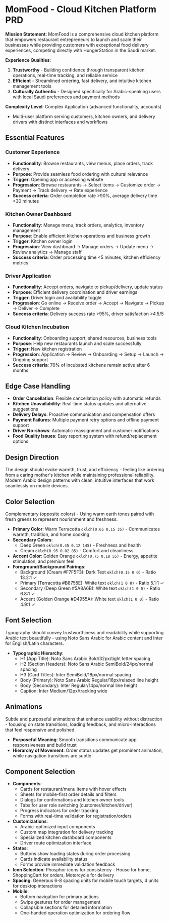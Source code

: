 # MomFood - Cloud Kitchen Platform PRD

**Mission Statement**: MomFood is a comprehensive cloud kitchen platform that empowers restaurant entrepreneurs to launch and scale their businesses while providing customers with exceptional food delivery experiences, competing directly with HungerStation in the Saudi market.

**Experience Qualities**: 
1. **Trustworthy** - Building confidence through transparent kitchen operations, real-time tracking, and reliable service
2. **Efficient** - Streamlined ordering, fast delivery, and intuitive kitchen management tools
3. **Culturally Authentic** - Designed specifically for Arabic-speaking users with local Saudi preferences and payment methods

**Complexity Level**: Complex Application (advanced functionality, accounts)
- Multi-user platform serving customers, kitchen owners, and delivery drivers with distinct interfaces and workflows

## Essential Features

### Customer Experience
- **Functionality**: Browse restaurants, view menus, place orders, track delivery
- **Purpose**: Provide seamless food ordering with cultural relevance
- **Trigger**: Opening app or accessing website
- **Progression**: Browse restaurants → Select items → Customize order → Payment → Track delivery → Rate experience
- **Success criteria**: Order completion rate >90%, average delivery time <30 minutes

### Kitchen Owner Dashboard
- **Functionality**: Manage menu, track orders, analytics, inventory management
- **Purpose**: Enable efficient kitchen operations and business growth
- **Trigger**: Kitchen owner login
- **Progression**: View dashboard → Manage orders → Update menu → Review analytics → Manage staff
- **Success criteria**: Order processing time <5 minutes, kitchen efficiency metrics

### Driver Application
- **Functionality**: Accept orders, navigate to pickup/delivery, update status
- **Purpose**: Efficient delivery coordination and driver earnings
- **Trigger**: Driver login and availability toggle
- **Progression**: Go online → Receive order → Accept → Navigate → Pickup → Deliver → Complete
- **Success criteria**: Delivery success rate >95%, driver satisfaction >4.5/5

### Cloud Kitchen Incubation
- **Functionality**: Onboarding support, shared resources, business tools
- **Purpose**: Help new restaurants launch and scale successfully
- **Trigger**: New kitchen registration
- **Progression**: Application → Review → Onboarding → Setup → Launch → Ongoing support
- **Success criteria**: 70% of incubated kitchens remain active after 6 months

## Edge Case Handling
- **Order Cancellation**: Flexible cancellation policy with automatic refunds
- **Kitchen Unavailability**: Real-time status updates and alternative suggestions
- **Delivery Delays**: Proactive communication and compensation offers
- **Payment Failures**: Multiple payment retry options and offline payment support
- **Driver No-shows**: Automatic reassignment and customer notifications
- **Food Quality Issues**: Easy reporting system with refund/replacement options

## Design Direction
The design should evoke warmth, trust, and efficiency - feeling like ordering from a caring mother's kitchen while maintaining professional reliability. Modern Arabic design patterns with clean, intuitive interfaces that work seamlessly on mobile devices.

## Color Selection
Complementary (opposite colors) - Using warm earth tones paired with fresh greens to represent nourishment and freshness.

- **Primary Color**: Warm Terracotta `oklch(0.65 0.15 35)` - Communicates warmth, tradition, and home cooking
- **Secondary Colors**: 
  - Deep Green `oklch(0.45 0.12 145)` - Freshness and health
  - Cream `oklch(0.95 0.02 85)` - Comfort and cleanliness
- **Accent Color**: Golden Orange `oklch(0.75 0.18 55)` - Energy, appetite stimulation, and premium feel
- **Foreground/Background Pairings**:
  - Background (Cream #F7F5F3): Dark Text `oklch(0.15 0 0)` - Ratio 13.2:1 ✓
  - Primary (Terracotta #B8755E): White text `oklch(1 0 0)` - Ratio 5.1:1 ✓
  - Secondary (Deep Green #5A8A6B): White text `oklch(1 0 0)` - Ratio 6.8:1 ✓
  - Accent (Golden Orange #D4955A): White text `oklch(1 0 0)` - Ratio 4.9:1 ✓

## Font Selection
Typography should convey trustworthiness and readability while supporting Arabic text beautifully - using Noto Sans Arabic for Arabic content and Inter for English/Latin characters.

- **Typographic Hierarchy**:
  - H1 (App Title): Noto Sans Arabic Bold/32px/tight letter spacing
  - H2 (Section Headers): Noto Sans Arabic SemiBold/24px/normal spacing
  - H3 (Card Titles): Inter SemiBold/18px/normal spacing
  - Body (Primary): Noto Sans Arabic Regular/16px/relaxed line height
  - Body (Secondary): Inter Regular/14px/normal line height
  - Caption: Inter Medium/12px/tracking wide

## Animations
Subtle and purposeful animations that enhance usability without distraction - focusing on state transitions, loading feedback, and micro-interactions that feel responsive and polished.

- **Purposeful Meaning**: Smooth transitions communicate app responsiveness and build trust
- **Hierarchy of Movement**: Order status updates get prominent animation, while navigation transitions are subtle

## Component Selection
- **Components**: 
  - Cards for restaurant/menu items with hover effects
  - Sheets for mobile-first order details and filters
  - Dialogs for confirmations and kitchen owner tools
  - Tabs for user role switching (customer/kitchen/driver)
  - Progress indicators for order tracking
  - Forms with real-time validation for registration/orders
- **Customizations**: 
  - Arabic-optimized input components
  - Custom map integration for delivery tracking
  - Specialized kitchen dashboard components
  - Driver route optimization interface
- **States**: 
  - Buttons show loading states during order processing
  - Cards indicate availability status
  - Forms provide immediate validation feedback
- **Icon Selection**: Phosphor icons for consistency - House for home, ShoppingCart for orders, Motorcycle for delivery
- **Spacing**: Generous 6-8 spacing units for mobile touch targets, 4 units for desktop interactions
- **Mobile**: 
  - Bottom navigation for primary actions
  - Swipe gestures for order management
  - Collapsible sections for detailed information
  - One-handed operation optimization for ordering flow